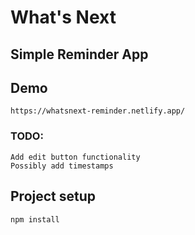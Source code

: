 # What's Next

## Simple Reminder App

## Demo
```
https://whatsnext-reminder.netlify.app/
````

### TODO:
```
Add edit button functionality 
Possibly add timestamps
```

## Project setup
```
npm install
```
